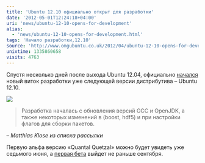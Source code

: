 ```yaml
---
title: 'Ubuntu 12.10 официально открыт для разработки'
date: '2012-05-01T12:24:18+04:00'
uri: 'news/ubuntu-12-10-opens-for-development'
alias: 
  - 'news/ubuntu-12-10-opens-for-development.html'
tags: 'Начало разработки,12.10'
source: 'http://www.omgubuntu.co.uk/2012/04/ubuntu-12-10-opens-for-development/'
unixtime: 1335860658
visits: 4763
---
```

Спустя несколько дней после выхода Ubuntu 12.04, официально [начался](https://lists.ubuntu.com/archives/ubuntu-devel-announce/2012-April/000955.html) новый виток разработки уже следующей версии дистрибутива – Ubuntu 12.10.

[![](img/2012/05/01/12-00/23448406.jpg)](img/2012/05/01/12-00/23448406.jpg)

> Разработка началась с обновления версий GCC и OpenJDK, а также некоторых изменений в (boost, hdf5) и при настройки флагов для сборки пакетов.

*– Matthias Klose из списка рассылки*

Первую альфа версию «Quantal Quetzal» можно будет увидеть уже седьмого июня, а [первая бета](news/ubuntu-12-10-release-schedule) выйдет не раньше сентября.
